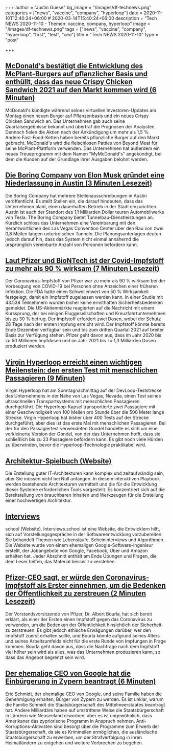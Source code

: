 +++
author = "Justin Guese"
bg_image = "/images/df-technews.png"
categories = ["news", "vaccine", "company", "hyperloop"]
date = 2020-11-10T12:40:24+06:00 # 2020-03-14T15:40:24+06:00
description = "Tech NEWS 2020-11-10 - Themen: vaccine, company, hyperloop"
image = "/images/df-technews.png"
tags = ["news", "vaccine", "company", "hyperloop", "first", "test", "ceo"]
title = "Tech NEWS 2020-11-10"
type = "post"

+++

## [McDonald's bestätigt die Entwicklung des McPlant-Burgers auf pflanzlicher Basis und enthüllt, dass das neue Crispy Chicken Sandwich 2021 auf den Markt kommen wird (6 Minuten)](https://www.usatoday.com/story/money/food/2020/11/09/mcplant-mcdonalds-plant-based-burger-crispy-chicken-sandwich/6187977002//1/01000175b1da1616-b30d4ab4-5a5d-4198-91d2-a170072d6448-000000/Nk9kf01dn6dgpQHe0-iCKNQBeiPRhx9-PF82t80HTgc=166)

 McDonald's kündigte während seines virtuellen Investoren-Updates am Montag einen neuen Burger auf Pflanzenbasis und ein neues Crispy Chicken Sandwich an. Das Unternehmen gab auch seine Quartalsergebnisse bekannt und übertraf die Prognosen der Analysten. Dennoch fielen die Aktien nach der Ankündigung um mehr als 1,5 %. Andere Fast-Food-Ketten haben bereits pflanzliche Burger auf den Markt gebracht. McDonald's wird die fleischlosen Patties von Beyond Meat für seine McPlant-Plattform verwenden. Das Unternehmen hat außerdem ein neues Treueprogramm mit dem Namen "MyMcDonald's" angekündigt, bei dem die Kunden auf der Grundlage ihrer Ausgaben belohnt werden.

## [Die Boring Company von Elon Musk gründet eine Niederlassung in Austin (3 Minuten Lesezeit)](https://techcrunch.com/2020/11/09/elon-musks-boring-company-is-setting-up-operations-in-austin//1/01000175b1da1616-b30d4ab4-5a5d-4198-91d2-a170072d6448-000000/cJsiLGOJFtsB4VPg-7R6qTmqJT-LkrQvUqlhsAk1vy0=166)

 Die Boring Company hat mehrere Stellenausschreibungen in Austin veröffentlicht. Es stellt Stellen ein, die darauf hindeuten, dass das Unternehmen plant, einen dauerhaften Betrieb in der Stadt einzurichten. Austin ist auch der Standort des 1,1 Milliarden Dollar teuren Automobilwerks von Tesla. The Boring Company bietet Tunnelbau-Dienstleistungen an. Kürzlich schloss das Unternehmen eine Vereinbarung mit den Verantwortlichen des Las Vegas Convention Center über den Bau von zwei 0,8 Meilen langen unterirdischen Tunneln. Die Planungsunterlagen deuten jedoch darauf hin, dass das System nicht einmal annähernd die ursprünglich vereinbarte Anzahl von Personen befördern kann.

## [Laut Pfizer und BioNTech ist der Covid-Impfstoff zu mehr als 90 % wirksam (7 Minuten Lesezeit)](https://www.cnbc.com/2020/11/09/covid-vaccine-pfizer-drug-is-more-than-90percent-effective-in-preventing-infection.html/1/01000175b1da1616-b30d4ab4-5a5d-4198-91d2-a170072d6448-000000/iPIUjEui7jIr-TC_pfMYVojH8mZzkEIto_RrGsZIgeg=166)

 Der Coronavirus-Impfstoff von Pfizer war zu mehr als 90 % wirksam bei der Vorbeugung von COVID-19 bei Personen ohne Anzeichen einer früheren Infektion. Die FDA hatte einen Schwellenwert von 50 % Wirksamkeit festgelegt, damit ein Impfstoff zugelassen werden kann. In einer Studie mit 43.538 Teilnehmern wurden bisher keine ernsthaften Sicherheitsbedenken gemeldet. Die US-Aktienmärkte reagierten auf die Nachricht mit einem Kurssprung, der bei einigen Fluggesellschaften und Kreuzfahrtunternehmen bis zu 30 % betrug. Der Impfstoff erfordert zwei Dosen, wobei der Schutz 28 Tage nach der ersten Impfung erreicht wird. Der Impfstoff könnte bereits Ende Dezember verfügbar sein und bis zum dritten Quartal 2021 auf breiter Basis zur Verfügung stehen. Pfizer geht davon aus, dass im Jahr 2020 bis zu 50 Millionen Impfdosen und im Jahr 2021 bis zu 1,3 Milliarden Dosen produziert werden.

## [Virgin Hyperloop erreicht einen wichtigen Meilenstein: den ersten Test mit menschlichen Passagieren (9 Minuten)](https://www.theverge.com/platform/amp/2020/11/8/21553014/virgin-hyperloop-first-human-test-speed-pod-tube/1/01000175b1da1616-b30d4ab4-5a5d-4198-91d2-a170072d6448-000000/KwfeysTpuPl45hmq8ttY2Q6-L05DPLpgSu--cGzSQLc=166)

 Virgin Hyperloop hat am Sonntagnachmittag auf der DevLoop-Teststrecke des Unternehmens in der Nähe von Las Vegas, Nevada, einen Test seines ultraschnellen Transportsystems mit menschlichen Passagieren durchgeführt. Die Hyperloop-Kapsel transportierte zwei Passagiere mit einer Geschwindigkeit von 100 Meilen pro Stunde über die 500 Meter lange Strecke. Virgin Hyperloop hat bisher über 400 Tests auf der Strecke durchgeführt, aber dies ist das erste Mal mit menschlichen Passagieren. Bei der für den Passagiertest verwendeten Gondel handelte es sich um eine verkleinerte Version der Gondel, von der das Unternehmen hofft, dass sie schließlich bis zu 23 Passagiere befördern kann. Es gibt noch viele Hürden zu überwinden, bevor die Hyperloop-Technologie praktikabel wird.

## [Architektur-Spielbuch (Website)](https://nocomplexity.com/documents/arplaybook/index.html/1/01000175b1da1616-b30d4ab4-5a5d-4198-91d2-a170072d6448-000000/AoKFgqqbsxQgTapY5RKXhE9PNA5ekygjHVUERrBnrUs=166)

 Die Erstellung guter IT-Architekturen kann komplex und zeitaufwändig sein, aber Sie müssen nicht bei Null anfangen. In diesem interaktiven Playbook werden bestehende Architekturen vermittelt und die für die Entwicklung dieser Systeme erforderlichen Tools vorgestellt. Es konzentriert sich auf die Bereitstellung von brauchbaren Inhalten und Werkzeugen für die Erstellung einer hochwertigen Architektur.

## [Interviews](https://interviews.school//1/01000175b1da1616-b30d4ab4-5a5d-4198-91d2-a170072d6448-000000/ftIHd6AgNSANveWy3PLB3rz1j7PDYJl5cmsGWqTkxvk=166)

school (Website). Interviews.school ist eine Website, die Entwicklern hilft, sich auf Vorstellungsgespräche in der Softwareentwicklung vorzubereiten. Sie behandelt Themen wie Lebensläufe, Scheininterviews und Algorithmen. Die Website wurde von einem ehemaligen Google-Software-Ingenieur erstellt, der Jobangebote von Google, Facebook, Uber und Amazon erhalten hat. Jeder Abschnitt enthält am Ende Übungen und Fragen, die dem Leser helfen, das Material besser zu verstehen.

## [Pfizer-CEO sagt, er würde den Coronavirus-Impfstoff als Erster einnehmen, um die Bedenken der Öffentlichkeit zu zerstreuen (2 Minuten Lesezeit)](https://www.cnbc.com/2020/11/09/coronavirus-vaccine-pfizer-ceo-says-he-would-take-it-first-to-ease-public-concern.html/1/01000175b1da1616-b30d4ab4-5a5d-4198-91d2-a170072d6448-000000/u5pr-lUjB0JMkKo7rH-eDGfh0tbEGpuw9flVO0z2Z1I=166)

 Der Vorstandsvorsitzende von Pfizer, Dr. Albert Bourla, hat sich bereit erklärt, als einer der Ersten einen Impfstoff gegen das Coronavirus zu verwenden, um die Bedenken der Öffentlichkeit hinsichtlich der Sicherheit zu zerstreuen. Es gibt jedoch ethische Erwägungen darüber, wer den Impfstoff zuerst erhalten sollte, und Bourla könnte aufgrund seines Alters und seines Arbeitsumfelds nicht für die erste Runde von Impfungen in Frage kommen. Bourla geht davon aus, dass die Nachfrage nach dem Impfstoff viel höher sein wird als alles, was das Unternehmen produzieren kann, so dass das Angebot begrenzt sein wird.

## [Der ehemalige CEO von Google hat die Einbürgerung in Zypern beantragt (6 Minuten)](https://www.vox.com/recode/2020/11/9/21547055/eric-schmidt-google-citizen-cyprus-european-union/1/01000175b1da1616-b30d4ab4-5a5d-4198-91d2-a170072d6448-000000/4cVIbHCsZGKIR680h-dW7mgMBtZ-WPBeVX4qafIf8jE=166)

 Eric Schmidt, der ehemalige CEO von Google, und seine Familie haben die Genehmigung erhalten, Bürger von Zypern zu werden. Es ist unklar, warum die Familie Schmidt die Staatsbürgerschaft des Mittelmeerstaates beantragt hat. Andere Milliardäre haben auf umstrittene Weise die Staatsbürgerschaft in Ländern wie Neuseeland erworben, aber es ist ungewöhnlich, dass Amerikaner das zypriotische Programm in Anspruch nehmen. Anti-Korruptions-Aktivisten sind besorgt über die Programme zum Erwerb der Staatsbürgerschaft, da sie es Kriminellen ermöglichen, die ausländische Staatsbürgerschaft zu erwerben, um der Strafverfolgung in ihren Heimatländern zu entgehen und weitere Verbrechen zu begehen.

